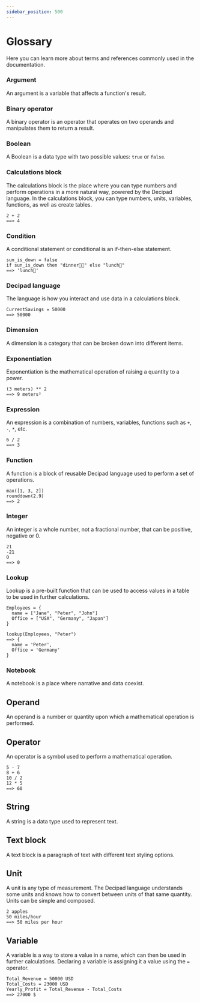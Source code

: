 ```yaml
---
sidebar_position: 500
---
```


# Glossary

Here you can learn more about terms and references commonly used in the documentation.

### Argument

An argument is a variable that affects a function's result.

### Binary operator

A binary operator is an operator that operates on two operands and manipulates them to return a result.

### Boolean

A Boolean is a data type with two possible values: `true` or `false`.

### Calculations block

The calculations block is the place where you can type numbers and perform operations in a more natural way, powered by the Decipad language. In the calculations block, you can type numbers, units, variables, functions, as well as create tables.

```deci live
2 + 2
==> 4
```

### Condition

A conditional statement or conditional is an if-then-else statement.

```deci live
sun_is_down = false
if sun_is_down then "dinner👩‍🍳" else "lunch💪"
==> 'lunch💪'
```

### Decipad language

The language is how you interact and use data in a calculations block.

```deci live
CurrentSavings = 50000
==> 50000
```

### Dimension

A dimension is a category that can be broken down into different items.

### Exponentiation

Exponentiation is the mathematical operation of raising a quantity to a power.

```deci live
(3 meters) ** 2
==> 9 meters²
```

### Expression

An expression is a combination of numbers, variables, functions such as `+`, `-`, `*`, etc.

```deci live
6 / 2
==> 3
```

### Function

A function is a block of reusable Decipad language used to perform a set of operations.

```deci live
max([1, 3, 2])
rounddown(2.9)
==> 2
```

### Integer

An integer is a whole number, not a fractional number, that can be positive, negative or 0.

```deci live
21
-21
0
==> 0
```

### Lookup

Lookup is a pre-built function that can be used to access values in a table to be used in further calculations.

```deci live
Employees = {
  name = ["Jane", "Peter", "John"]
  Office = ["USA", "Germany", "Japan"]
}

lookup(Employees, "Peter")
==> {
  name = 'Peter',
  Office = 'Germany'
}
```

### Notebook

A notebook is a place where narrative and data coexist.

## Operand

An operand is a number or quantity upon which a mathematical operation is performed.

## Operator

An operator is a symbol used to perform a mathematical operation.

```deci live
5 - 7
8 + 6
10 / 2
12 * 5
==> 60
```

## String

A string is a data type used to represent text.

## Text block

A text block is a paragraph of text with different text styling options.

## Unit

A unit is any type of measurement. The Decipad language understands some units and knows how to convert between units of that same quantity. Units can be simple and composed.

```deci live
2 apples
50 miles/hour
==> 50 miles per hour
```

## Variable

A variable is a way to store a value in a name, which can then be used in further calculations. Declaring a variable is assigning it a value using the `=` operator.

```deci live
Total_Revenue = 50000 USD
Total_Costs = 23000 USD
Yearly_Profit = Total_Revenue - Total_Costs
==> 27000 $
```
